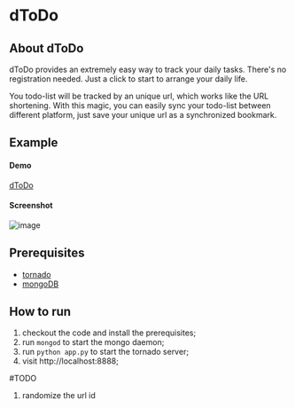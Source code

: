 # dToDo

## About dToDo

dToDo provides an extremely easy way to track your daily tasks. There's no registration needed. Just a click to start to arrange your daily life. 

You todo-list will be tracked by an unique url, which works like the URL shortening. With this magic, you can easily sync your todo-list between different platform, just save your unique url as a synchronized bookmark.

## Example

#### Demo

[dToDo](http://dtodo.wyan.im/)

#### Screenshot
![image](https://raw.github.com/teloon/dtodo/master/media/images/intro.png)

## Prerequisites

* [tornado](http://tornadoweb.org)
* [mongoDB](http://www.mongodb.org/)

## How to run

1. checkout the code and install the prerequisites;
1. run `mongod` to start the mongo daemon;
2. run `python app.py` to start the tornado server;
3. visit http://localhost:8888;

#TODO

1. randomize the url id



